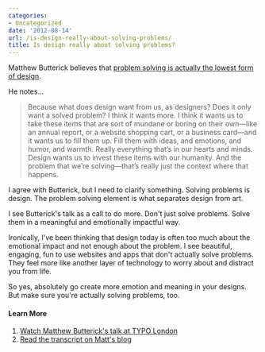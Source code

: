 ```yaml
---
categories:
- Uncategorized
date: '2012-08-14'
url: /is-design-really-about-solving-problems/
title: Is design really about solving problems?
---
```


Matthew Butterick believes that <a href="http://unitscale.com/mb/reversing-the-tide/">problem solving is actually the lowest form of design</a>.

He notes...

<blockquote>Because what does design want from us, as designers? Does it only want a solved problem? I think it wants more. I think it wants us to take these items that are sort of mundane or boring on their own—like an annual report, or a website shopping cart, or a business card—and it wants us to fill them up. Fill them with ideas, and emotions, and humor, and warmth. Really everything that’s in our hearts and minds. Design wants us to invest these items with our humanity. And the problem that we’re solving—that’s really just the context where that happens.</blockquote>

I agree with Butterick, but I need to clarify something. Solving problems is design. The problem solving element is what separates design from art.
<!--more-->
I see Butterick's talk as a call to do more. Don't just solve problems. Solve them in a meaningful and emotionally impactful way.

Ironically, I've been thinking that design today is often too much about the emotional impact and not enough about the problem. I see beautiful, engaging, fun to use websites and apps that don't actually solve problems. They feel more like another layer of technology to worry about and distract you from life.

So yes, absolutely go create more emotion and meaning in your designs. But make sure you're actually solving problems, too.

<h4>Learn More</h4>

<ol>
<li><a href="http://typotalks.com/blog/2012/05/19/matthew-butterick/">Watch Matthew Butterick's talk at TYPO London</a></li>
<li><a href="http://unitscale.com/mb/reversing-the-tide/">Read the transcript on Matt's blog</a></li>
</ol>